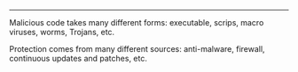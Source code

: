 
---

Malicious code takes many different forms: executable, scrips, macro viruses, worms, Trojans, etc. 

Protection comes from many different sources: anti-malware, firewall, continuous updates and patches, etc. 
